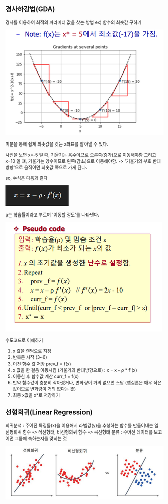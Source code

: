 ## 경사하강법(GDA)

경사를 이용하여 최적의 파라미터 값을 찾는 방법 ex) 함수의 최솟값 구하기

![alt text](img/선형회귀와_다항회귀/GDA.png)

미분을 통해 쉽게 최솟값을 갖는 x좌표를 알아낼 수 있다.

사진을 보면 x=-5 일 때, 기울기는 음수이므로 오른쪽(증가)으로 이동해야함
그리고 x=10 일 떄, 기울기는 양수이므로 왼쪽(감소)으로 이동해야함.
-> '기울기의 부호 반대 방향'으로 움직이면 최솟값 쪽으로 가게 된다.

so, 수식은 다음과 같다

![alt text](img/선형회귀와_다항회귀/gda수식.png)

ρ는 학습률이라고 부르며 '이동할 정도'를 나타낸다.

![alt text](img/선형회귀와_다항회귀/수도코드.png)

수도코드로 이해하기

1. x 값을 랜덤으로 지정
2. 반복문 시작 (3~6)
3. 이전 함수 값 저장 prev_f = f(x)
4. x 값을 한 걸음 이동시킴 (기울기의 반대방향으로) : x = x - ρ * f'(x)
5. 이동한 후 함수값 계산 curr_f = f(x)
6. 만약 함수값이 충분히 작아졌거나, 변화량이 거의 없으면 스탑 (앱실론은 매우 작은 값이므로 변화량이 거의 없다는 뜻)
7. 최종 x값을 x*로 저장하기


## 선형회귀(Linear Regression)

회귀분석 : 주어진 특징들(x)을 이용해서 라벨값(y)을 추청하는 함수를 만들어내는 일
선형회귀 함수 -> 직선형태,  비선형회귀 함수 -> 곡선형태
분류 : 주어진 데이터를 보고 어떤 그룹에 속하는지를 맞히는 것

![alt text](img/선형회귀와_다항회귀/선비분그래프.png)




